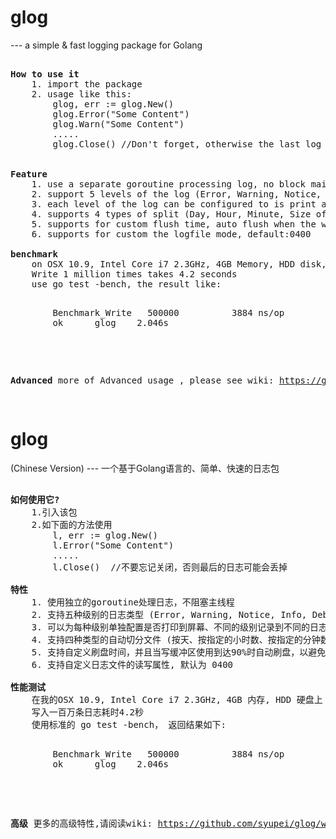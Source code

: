 glog 
====
--- a simple &amp; fast logging package for Golang


<pre>

<b>How to use it</b>
	1. import the package
	2. usage like this:
		glog, err := glog.New()
		glog.Error("Some Content")
		glog.Warn("Some Content")
		.....
		glog.Close() //Don't forget, otherwise the last log may be lost


<b>Feature</b>
	1. use a separate goroutine processing log, no block main-goroutine.
	2. support 5 levels of the log (Error, Warning, Notice, Info, Debug)
	3. each level of the log can be configured to is print and the logfile
	4. supports 4 types of split (Day, Hour, Minute, Size of MB)
	5. supports for custom flush time, auto flush when the writeBufs using 90%
	6. supports for custom the logfile mode, default:0400

<b>benchmark</b>
	on OSX 10.9, Intel Core i7 2.3GHz, 4GB Memory, HDD disk, 
	Write 1 million times takes 4.2 seconds
	use go test -bench, the result like:
	<pre>
		Benchmark_Write	  500000	      3884 ns/op
		ok  	glog	2.046s
	</pre>

<b>Advanced</b>
	more of Advanced usage , please see wiki: https://github.com/syupei/glog/wiki

</pre>


glog
====
(Chinese Version) --- 一个基于Golang语言的、简单、快速的日志包

<pre>

<b>如何使用它?</b>
	1.引入该包
	2.如下面的方法使用
		l, err := glog.New()
		l.Error("Some Content")
		.....
		l.Close()  //不要忘记关闭，否则最后的日志可能会丢掉

<b>特性</b>
	1. 使用独立的goroutine处理日志，不阻塞主线程
	2. 支持五种级别的日志类型 (Error, Warning, Notice, Info, Debug)
	3. 可以为每种级别单独配置是否打印到屏幕、不同的级别记录到不同的日志文件
	4. 支持四种类型的自动切分文件 (按天、按指定的小时数、按指定的分钟数、按指定的文件大小)
	5. 支持自定义刷盘时间，并且当写缓冲区使用到达90%时自动刷盘，以避免阻塞
	6. 支持自定义日志文件的读写属性, 默认为 0400

<b>性能测试</b>
	在我的OSX 10.9, Intel Core i7 2.3GHz, 4GB 内存, HDD 硬盘上
	写入一百万条日志耗时4.2秒
	使用标准的 go test -bench， 返回结果如下:
	<pre>
		Benchmark_Write	  500000	      3884 ns/op
		ok  	glog	2.046s
	</pre>	

<b>高级</b>
	更多的高级特性,请阅读wiki: https://github.com/syupei/glog/wiki

</pre>














